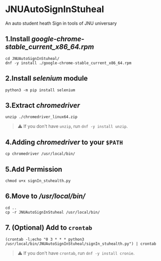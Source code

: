 # JNUAutoSignInStuheal
An auto student heath Sign in tools of JNU universary

## 1.Install *google-chrome-stable_current_x86_64.rpm*

```
cd JNUAutoSignInStuheal/
dnf -y install ./google-chrome-stable_current_x86_64.rpm
```

## 2.Install *selenium* module

```
python3 -m pip install selenium
```
## 3.Extract *chromedriver*

```
unzip ./chromedriver_linux64.zip
```

>:warning: If you don't have `unzip`, run `dnf -y install unzip`.

## 4.Adding *chromedriver* to your `$PATH`
```
cp chromedriver /usr/local/bin/
```

## 5.Add Permission

```
chmod u+x signIn_stuhealth.py
```

## 6.Move to */usr/local/bin/*

```
cd ..
cp -r JNUAutoSignInStuheal /usr/local/bin/
```

## 7. (Optional) Add to `crontab`

```
(crontab -l;echo "0 3 * * * python3 /usr/local/bin/JNUAutoSignInStuheal/signIn_stuhealth.py") | crontab
```

>:warning: If you don't have `crontab`, run `dnf -y install cronie`.
